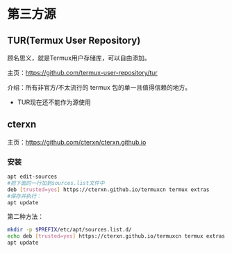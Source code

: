 # 第三方源

## TUR(Termux User Repository)

顾名思义，就是Termux用户存储库，可以自由添加。

主页：https://github.com/termux-user-repository/tur

介绍：所有非官方/不太流行的 termux 包的单一且值得信赖的地方。

* TUR现在还不能作为源使用

## cterxn

主页：https://github.com/cterxn/cterxn.github.io

### 安装

```bash
apt edit-sources
#把下面的一行加到sources.list文件中
deb [trusted=yes] https://cterxn.github.io/termuxcn termux extras
#保存并执行：
apt update
```

第二种方法：

```bash
mkdir -p $PREFIX/etc/apt/sources.list.d/
echo deb [trusted=yes] https://cterxn.github.io/termuxcn termux extras > $PREFIX/etc/apt/sources.list.d/cterxn.list
apt update
```



